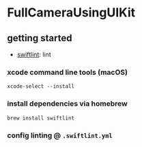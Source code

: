 # FullCameraUsingUIKit

## getting started
- [swiftlint](https://github.com/realm/SwiftLint): lint

### xcode command line tools (macOS)
```
xcode-select --install
```

### install dependencies via homebrew
```
brew install swiftlint
```

### config linting @ `.swiftlint.yml`
